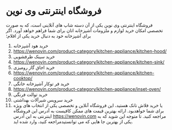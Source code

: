 # فروشگاه اینترنتی وی نوین 
فروشگاه اینترنتی وی نوین یکی از آن دسته شاپ های آنلاینی است، که به صورت تخصصی امکان خرید لوازم و ملزومات آشپزخانه اتان برای شما فراهم خواهد آورد.
اگر برای آشپزخانه خود به دنبال خرید یکی از اقلام؛
1. خرید هود آشپزخانه
3. https://wenovin.com/product-category/kitchen-appliance/kitchen-hood/
4. خرید سینک ظرفشویی
5. https://wenovin.com/product-category/kitchen-appliance/kitchen-sink/
6. خرید اجاق گاز رومیزی
7. https://wenovin.com/product-category/kitchen-appliance/kitchen-cooktop/
8. خرید فر توکار آشپزخانه خانگی
9. https://wenovin.com/product-category/kitchen-appliance/inset-oven/
10. خرید توالت فرنگی
11. خرید سرویس شیرآلات بهداشتی
12. یا خرید فلاش تانک 
هستید، این فروشگاه آنلاین و تخصصی یکی از انتخاب های ویژه برای شما خواهدبود.
ارائه بهترین قیمت های ممکن کافیست به آدرس این فروشگاه اینترنتی به این آدرس
https://wenovin.com
مراجعه کنید. تا متوجه این شوید که به یکی از بهترین جا هایی که می توانستیدمراجعه کنید، وارد شده اید.
